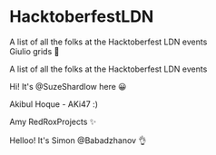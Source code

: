 # HacktoberfestLDN

A list of all the folks at the Hacktoberfest LDN events\
Giulio grids 🤘

A list of all the folks at the Hacktoberfest LDN events

Hi!  It's @SuzeShardlow here 😀

Akibul Hoque - AKi47 :)

Amy RedRoxProjects :sparkles:

Helloo! It's Simon @Babadzhanov :ok_hand:
